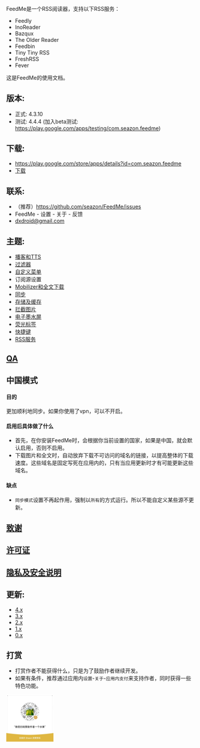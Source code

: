 FeedMe是一个RSS阅读器，支持以下RSS服务：
- Feedly
- InoReader
- Bazqux
- The Older Reader
- Feedbin
- Tiny Tiny RSS
- FreshRSS
- Fever

这是FeedMe的使用文档。

## 版本:
- 正式: 4.3.10
- 测试: 4.4.4 (加入beta测试: https://play.google.com/apps/testing/com.seazon.feedme)

## 下载:
- https://play.google.com/store/apps/details?id=com.seazon.feedme
- <a href="https://github.com/seazon/FeedMe/releases">下载</a>

## 联系:
- （推荐）https://github.com/seazon/FeedMe/issues
- FeedMe - 设置 - 关于 - 反馈
- dxdroid@gmail.com

## 主题:

- <a href="https://github.com/seazon/FeedMe/blob/main/doc/zh/podcast_tts.md">播客和TTS</a>
- <a href="https://github.com/seazon/FeedMe/blob/main/doc/zh/filter.md">过滤器</a>
- <a href="https://github.com/seazon/FeedMe/blob/main/doc/zh/customize_menus.md">自定义菜单</a>
- 订阅源设置
- <a href="https://github.com/seazon/FeedMe/blob/main/doc/zh/mobilizer.md">Mobilizer和全文下载</a>
- <a href="https://github.com/seazon/FeedMe/blob/main/doc/zh/sync.md">同步</a>
- <a href="https://github.com/seazon/FeedMe/blob/main/doc/zh/storage_and_cache.md">存储及缓存</a>
- <a href="https://github.com/seazon/FeedMe/blob/main/doc/zh/block_image.md">拦截图片</a>
- <a href="https://github.com/seazon/FeedMe/blob/main/doc/zh/eink.md">电子墨水屏</a>
- <a href="https://github.com/seazon/FeedMe/blob/main/doc/zh/highlighter.md">荧光标签</a>
- <a href="https://github.com/seazon/FeedMe/blob/main/doc/zh/shortcut_key.md">快捷键</a>
- <a href="https://github.com/seazon/FeedMe/blob/main/doc/zh/rss_services.md">RSS服务</a>

## <a href="https://github.com/seazon/FeedMe/blob/main/doc/en/qa.md">QA</a>

## 中国模式
#### 目的
更加顺利地同步。如果你使用了vpn，可以不开启。
#### 启用后具体做了什么
- 首先，在你安装FeedMe时，会根据你当前设置的国家，如果是中国，就会默认启用，否则不启用。
- 下载图片和全文时，自动放弃下载不可访问的域名的链接，以提高整体的下载速度。这些域名是固定写死在应用内的，只有当应用更新时才有可能更新这些域名。
#### 缺点
- `同步模式`设置不再起作用，强制以`所有`的方式运行。所以不能自定义某些源不更新。

## <a href="https://github.com/seazon/FeedMe/blob/main/doc/en/credits.md">致谢</a>

## <a href="https://github.com/seazon/FeedMe/blob/main/doc/en/licenses.md">许可证</a>

## <a href="https://github.com/seazon/FeedMe/blob/main/privacy_and_security.md">隐私及安全说明</a>

## 更新:
- <a href="https://github.com/seazon/FeedMe/blob/main/doc/zh/patches.md">4.x</a>
- <a href="https://github.com/seazon/FeedMe/blob/main/doc/zh/patches_3.x.md">3.x</a>
- <a href="https://github.com/seazon/FeedMe/blob/main/doc/en/patches_2.x.md">2.x</a>
- <a href="https://github.com/seazon/FeedMe/blob/main/doc/en/patches_1.x.md">1.x</a>
- <a href="https://github.com/seazon/FeedMe/blob/main/doc/en/patches_0.x.md">0.x</a>

## 打赏
- 打赏作者不能获得什么，只是为了鼓励作者继续开发。
- 如果有条件，推荐通过应用内`设置`-`关于`-`应用内支付`来支持作者，同时获得一些特色功能。
<img src="https://github.com/seazon/FeedMe/blob/main/doc/zh/imgs/sponsor-wechat.jpg" width="25%" height="25%" />
